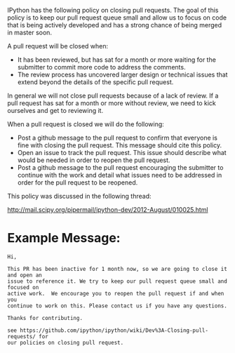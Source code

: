 IPython has the following policy on closing pull requests.  The goal of this policy is to keep our pull request queue small and allow us to focus on code that is being actively developed and has a strong chance of being merged in master soon.

A pull request will be closed when:

* It has been reviewed, but has sat for a month or more waiting for the submitter to commit more code to address the comments.
* The review process has uncovered larger design or technical issues that extend beyond the details of the specific pull request.

In general we will not close pull requests because of a lack of review.  If a pull request has sat for a month or more without review, we need to kick ourselves and get to reviewing it.

When a pull request is closed we will do the following:

* Post a github message to the pull request to confirm that everyone is fine with closing the pull request. This message should cite this policy.
* Open an issue to track the pull request. This issue should describe what would be needed in order to reopen the pull request.
* Post a github message to the pull request encouraging the submitter to continue with the work and detail what issues need to be addressed in order for the pull request to be reopened.

This policy was discussed in the following thread:

http://mail.scipy.org/pipermail/ipython-dev/2012-August/010025.html

Example Message:
================

```text
Hi,

This PR has been inactive for 1 month now, so we are going to close it and open an
issue to reference it. We try to keep our pull request queue small and focused on
active work.  We encourage you to reopen the pull request if and when you
continue to work on this. Please contact us if you have any questions.

Thanks for contributing.

see https://github.com/ipython/ipython/wiki/Dev%3A-Closing-pull-requests/ for 
our policies on closing pull request.
```
